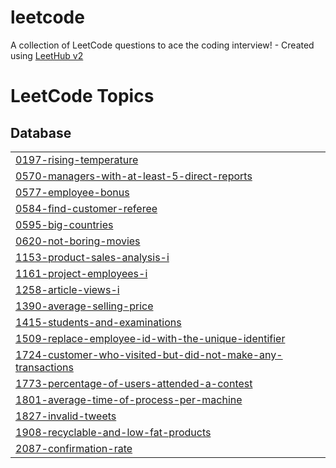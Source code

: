 # leetcode
A collection of LeetCode questions to ace the coding interview! - Created using [LeetHub v2](https://github.com/arunbhardwaj/LeetHub-2.0)

<!---LeetCode Topics Start-->
# LeetCode Topics
## Database
|  |
| ------- |
| [0197-rising-temperature](https://github.com/aashrithhhh/leetcode/tree/master/0197-rising-temperature) |
| [0570-managers-with-at-least-5-direct-reports](https://github.com/aashrithhhh/leetcode/tree/master/0570-managers-with-at-least-5-direct-reports) |
| [0577-employee-bonus](https://github.com/aashrithhhh/leetcode/tree/master/0577-employee-bonus) |
| [0584-find-customer-referee](https://github.com/aashrithhhh/leetcode/tree/master/0584-find-customer-referee) |
| [0595-big-countries](https://github.com/aashrithhhh/leetcode/tree/master/0595-big-countries) |
| [0620-not-boring-movies](https://github.com/aashrithhhh/leetcode/tree/master/0620-not-boring-movies) |
| [1153-product-sales-analysis-i](https://github.com/aashrithhhh/leetcode/tree/master/1153-product-sales-analysis-i) |
| [1161-project-employees-i](https://github.com/aashrithhhh/leetcode/tree/master/1161-project-employees-i) |
| [1258-article-views-i](https://github.com/aashrithhhh/leetcode/tree/master/1258-article-views-i) |
| [1390-average-selling-price](https://github.com/aashrithhhh/leetcode/tree/master/1390-average-selling-price) |
| [1415-students-and-examinations](https://github.com/aashrithhhh/leetcode/tree/master/1415-students-and-examinations) |
| [1509-replace-employee-id-with-the-unique-identifier](https://github.com/aashrithhhh/leetcode/tree/master/1509-replace-employee-id-with-the-unique-identifier) |
| [1724-customer-who-visited-but-did-not-make-any-transactions](https://github.com/aashrithhhh/leetcode/tree/master/1724-customer-who-visited-but-did-not-make-any-transactions) |
| [1773-percentage-of-users-attended-a-contest](https://github.com/aashrithhhh/leetcode/tree/master/1773-percentage-of-users-attended-a-contest) |
| [1801-average-time-of-process-per-machine](https://github.com/aashrithhhh/leetcode/tree/master/1801-average-time-of-process-per-machine) |
| [1827-invalid-tweets](https://github.com/aashrithhhh/leetcode/tree/master/1827-invalid-tweets) |
| [1908-recyclable-and-low-fat-products](https://github.com/aashrithhhh/leetcode/tree/master/1908-recyclable-and-low-fat-products) |
| [2087-confirmation-rate](https://github.com/aashrithhhh/leetcode/tree/master/2087-confirmation-rate) |
<!---LeetCode Topics End-->